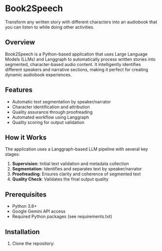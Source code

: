 # Book2Speech

Transform any written story with different characters into an audiobook that you can listen to while doing other activities.

## Overview

Book2Speech is a Python-based application that uses Large Language Models (LLMs) and Langgraph to automatically process written stories into segmented, character-based audio content. It intelligently identifies different speakers and narrative sections, making it perfect for creating dynamic audiobook experiences.

## Features

- Automatic text segmentation by speaker/narrator
- Character identification and attribution
- Quality assurance through proofreading
- Automated workflow using Langgraph
- Quality scoring for output validation

## How it Works

The application uses a Langgraph-based LLM pipeline with several key stages:

1. **Supervision**: Initial text validation and metadata collection
2. **Segmentation**: Identifies and separates text by speaker/narrator
3. **Proofreading**: Ensures clarity and coherence of segmented text
4. **Quality Check**: Validates the final output quality

## Prerequisites

- Python 3.8+
- Google Gemini API access
- Required Python packages (see requirements.txt)

## Installation

1. Clone the repository: